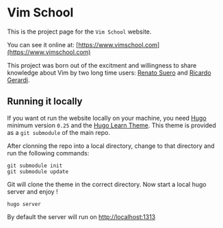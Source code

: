 # Vim School

This is the project page for the `Vim School` website.

You can see it online at: [https://www.vimschool.com](https://www.vimschool.com)

This project was born out of the excitment and willingness to share knowledge about Vim by two long time users: [Renato Suero](https://github.com/renatosuero) and [Ricardo Gerardi](https://github.com/rgerardi).


## Running it locally

If you want ot run the website locally on your machine, you need [Hugo](https://gohugo.io/) minimum version `0.25` and the [Hugo Learn Theme](https://github.com/matcornic/hugo-theme-learn). This theme is provided as a `git submodule` of the main repo.

After clonning the repo into a local directory, change to that directory and run the following commands:
```
git submodule init
git submodule update
```
Git will clone the theme in the correct directory. Now start a local hugo server and enjoy !
```
hugo server
```
By default the server will run on [http://localhost:1313](http://localhost:1313)
